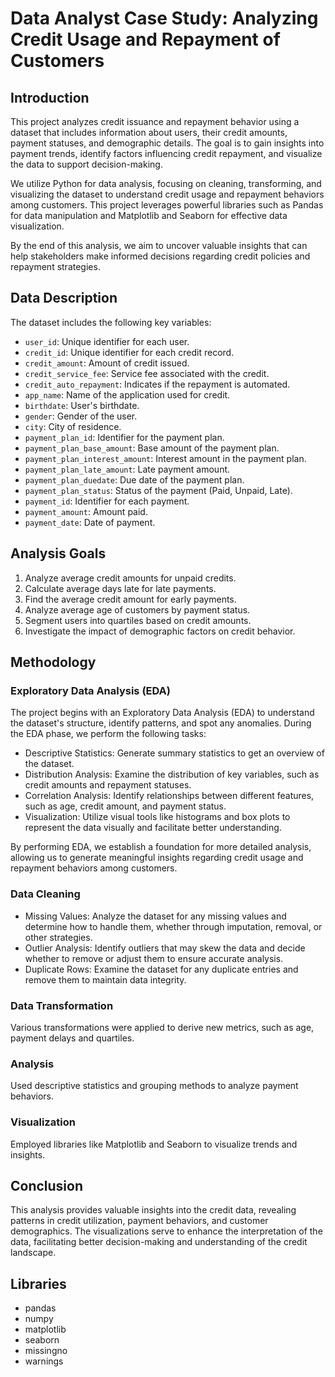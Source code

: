# Data Analyst Case Study: Analyzing Credit Usage and Repayment of Customers
## Introduction
This project analyzes credit issuance and repayment behavior using a dataset that includes information about users, their credit amounts, payment statuses, and demographic details. The goal is to gain insights into payment trends, identify factors influencing credit repayment, and visualize the data to support decision-making.

We utilize Python for data analysis, focusing on cleaning, transforming, and visualizing the dataset to understand credit usage and repayment behaviors among customers. This project leverages powerful libraries such as Pandas for data manipulation and Matplotlib and Seaborn for effective data visualization.

By the end of this analysis, we aim to uncover valuable insights that can help stakeholders make informed decisions regarding credit policies and repayment strategies.
## Data Description
The dataset includes the following key variables:
- `user_id`: Unique identifier for each user.
- `credit_id`: Unique identifier for each credit record.
- `credit_amount`: Amount of credit issued.
- `credit_service_fee`: Service fee associated with the credit.
- `credit_auto_repayment`: Indicates if the repayment is automated.
- `app_name`: Name of the application used for credit.
- `birthdate`: User's birthdate.
- `gender`: Gender of the user.
- `city`: City of residence.
- `payment_plan_id`: Identifier for the payment plan.
- `payment_plan_base_amount`: Base amount of the payment plan.
- `payment_plan_interest_amount`: Interest amount in the payment plan.
- `payment_plan_late_amount`: Late payment amount.
- `payment_plan_duedate`: Due date of the payment plan.
- `payment_plan_status`: Status of the payment (Paid, Unpaid, Late).
- `payment_id`: Identifier for each payment.
- `payment_amount`: Amount paid.
- `payment_date`: Date of payment.

## Analysis Goals
1. Analyze average credit amounts for unpaid credits.
2. Calculate average days late for late payments.
3. Find the average credit amount for early payments.
4. Analyze average age of customers by payment status.
5. Segment users into quartiles based on credit amounts.
6. Investigate the impact of demographic factors on credit behavior.

## Methodology
### Exploratory Data Analysis (EDA)
The project begins with an Exploratory Data Analysis (EDA) to understand the dataset's structure, identify patterns, and spot any anomalies. During the EDA phase, we perform the following tasks:
- Descriptive Statistics: Generate summary statistics to get an overview of the dataset.
- Distribution Analysis: Examine the distribution of key variables, such as credit amounts and repayment statuses.
- Correlation Analysis: Identify relationships between different features, such as age, credit amount, and payment status.
- Visualization: Utilize visual tools like histograms and box plots to represent the data visually and facilitate better understanding.

By performing EDA, we establish a foundation for more detailed analysis, allowing us to generate meaningful insights regarding credit usage and repayment behaviors among customers.
### Data Cleaning
- Missing Values: Analyze the dataset for any missing values and determine how to handle them, whether through imputation, removal, or other strategies.
- Outlier Analysis: Identify outliers that may skew the data and decide whether to remove or adjust them to ensure accurate analysis.
- Duplicate Rows: Examine the dataset for any duplicate entries and remove them to maintain data integrity.
### Data Transformation 
Various transformations were applied to derive new metrics, such as age, payment delays and quartiles.
### Analysis 
Used descriptive statistics and grouping methods to analyze payment behaviors.
### Visualization
Employed libraries like Matplotlib and Seaborn to visualize trends and insights.

## Conclusion
This analysis provides valuable insights into the credit data, revealing patterns in credit utilization, payment behaviors, and customer demographics. The visualizations serve to enhance the interpretation of the data, facilitating better decision-making and understanding of the credit landscape.

## Libraries
- pandas
- numpy
- matplotlib
- seaborn
- missingno
- warnings
